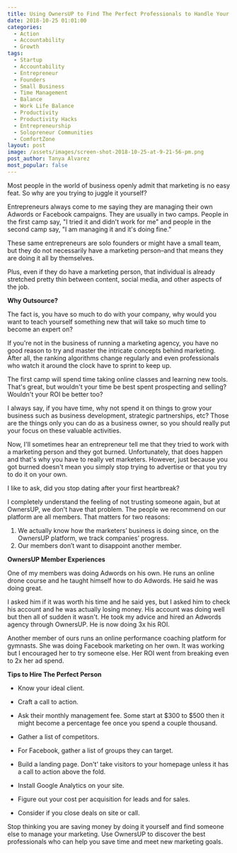 ```yaml
---
title: Using OwnersUP to Find The Perfect Professionals to Handle Your Marketing
date: 2018-10-25 01:01:00
categories:
  - Action
  - Accountability
  - Growth
tags:
  - Startup
  - Accountability
  - Entrepreneur
  - Founders
  - Small Business
  - Time Management
  - Balance
  - Work Life Balance
  - Productivity
  - Productivity Hacks
  - Entrepreneurship
  - Solopreneur Communities
  - ComfortZone
layout: post
image: /assets/images/screen-shot-2018-10-25-at-9-21-56-pm.png
post_author: Tanya Alvarez
most_popular: false
---
```


Most people in the world of business openly admit that marketing is no easy feat. So why are you trying to juggle it yourself? &nbsp;

Entrepreneurs always come to me saying they are managing their own Adwords or Facebook campaigns. They are usually in two camps. People in the first camp say, "I tried it and didn't work for me" and people in the second camp say, "I am managing it and it's doing fine."

These same entrepreneurs are solo founders or might have a small team, but they do not necessarily have a marketing person–and that means they are doing it all by themselves.

Plus, even if they do have a marketing person, that individual is already stretched pretty thin between content, social media, and other aspects of the job.

**Why Outsource?**

The fact is, you have so much to do with your company, why would you want to teach yourself something new that will take so much time to become an expert on?

If you're not in the business of running a marketing agency, you have no good reason to try and master the intricate concepts behind marketing. After all, the ranking algorithms change regularly and even professionals who watch it around the clock have to sprint to keep up.

The first camp will spend time taking online classes and learning new tools. That's great, but wouldn't your time be best spent prospecting and selling? Wouldn't your ROI be better too?

I always say, if you have time, why not spend it on things to grow your business such as business development, strategic partnerships, etc? Those are the things only you can do as a business owner, so you should really put your focus on these valuable activities.

Now, I'll sometimes hear an entrepreneur tell me that they tried to work with a marketing person and they got burned. Unfortunately, that does happen and that's why you have to really vet marketers. However, just because you got burned doesn't mean you simply stop trying to advertise or that you try to do it on your own.

I like to ask, did you stop dating after your first heartbreak?

I completely understand the feeling of not trusting someone again, but at OwnersUP, we don't have that problem. The people we recommend on our platform are all members. That matters for two reasons:

1. We actually know how the marketers’ business is doing since, on the OwnersUP platform, we track companies’ progress.
2. Our members don’t want to disappoint another member.

**OwnersUP Member Experiences**

One of my members was doing Adwords on his own. He runs an online drone course and he taught himself how to do Adwords. He said he was doing great.

I asked him if it was worth his time and he said yes, but I asked him to check his account and he was actually losing money. His account was doing well but then all of sudden it wasn't. He took my advice and hired an Adwords agency through OwnersUP. He is now doing 3x his ROI.

Another member of ours runs an online performance coaching platform for gymnasts. She was doing Facebook marketing on her own. It was working but I encouraged her to try someone else. Her ROI went from breaking even to 2x her ad spend.

**Tips to Hire The Perfect Person**

* Know your ideal client.

* Craft a call to action.
* Ask their monthly management fee. Some start at $300 to $500 then it might become a percentage fee once you spend a couple thousand.
* Gather a list of competitors.
* For Facebook, gather a list of groups they can target.
* Build a landing page. Don't' take visitors to your homepage unless it has a call to action above the fold.
* Install Google Analytics on your site.
* Figure out your cost per acquisition for leads and for sales.
* Consider if you close deals on site or call.

Stop thinking you are saving money by doing it yourself and find someone else to manage your marketing. Use OwnersUP to discover the best professionals who can help you save time and meet new marketing goals.
